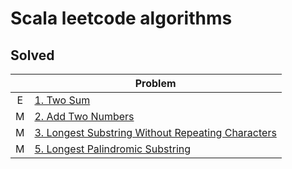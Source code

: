 # Scala leetcode algorithms

## Solved

|     | Problem                                                                                                                            |
|:---:|------------------------------------------------------------------------------------------------------------------------------------|
|  E  | [1. Two Sum](https://leetcode.com/problems/two-sum/)                                                                               |
|  M  | [2. Add Two Numbers](https://leetcode.com/problems/add-two-numbers/)                                                               |
|  M  | [3. Longest Substring Without Repeating Characters](https://leetcode.com/problems/longest-substring-without-repeating-characters/) |
|  M  | [5. Longest Palindromic Substring](https://leetcode.com/problems/longest-palindromic-substring/)                                   |

